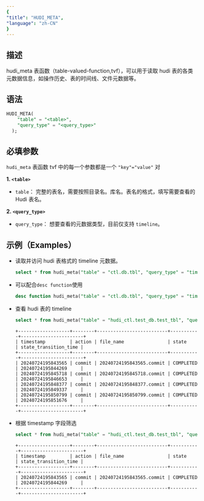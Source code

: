 ```yaml
---
{
"title": "HUDI_META",
"language": "zh-CN"
}
---
```


<!--
Licensed to the Apache Software Foundation (ASF) under one
or more contributor license agreements.  See the NOTICE file
distributed with this work for additional information
regarding copyright ownership.  The ASF licenses this file
to you under the Apache License, Version 2.0 (the
"License"); you may not use this file except in compliance
with the License.  You may obtain a copy of the License at

  http://www.apache.org/licenses/LICENSE-2.0

Unless required by applicable law or agreed to in writing,
software distributed under the License is distributed on an
"AS IS" BASIS, WITHOUT WARRANTIES OR CONDITIONS OF ANY
KIND, either express or implied.  See the License for the
specific language governing permissions and limitations
under the License.
-->


## 描述

hudi_meta 表函数（table-valued-function,tvf），可以用于读取 hudi 表的各类元数据信息，如操作历史、表的时间线、文件元数据等。

## 语法

```sql
HUDI_META(
    "table" = "<table>", 
    "query_type" = "<query_type>"
  );
```

## 必填参数
`hudi_meta` 表函数 tvf 中的每一个参数都是一个 `"key"="value"` 对

**1. `<table>`**
- `table`： 完整的表名，需要按照目录名。库名。表名的格式，填写需要查看的 Hudi 表名。

**2. `<query_type>`**
- `query_type`： 想要查看的元数据类型，目前仅支持 `timeline`。

## 示例（Examples）

- 读取并访问 hudi 表格式的 timeline 元数据。

    ```sql
    select * from hudi_meta("table" = "ctl.db.tbl", "query_type" = "timeline");
    
    ```

- 可以配合`desc function`使用

    ```sql
    desc function hudi_meta("table" = "ctl.db.tbl", "query_type" = "timeline");
    ```

- 查看 hudi 表的 timeline

    ```sql
    select * from hudi_meta("table" = "hudi_ctl.test_db.test_tbl", "query_type" = "timeline");
    ```
    ```text
    +-------------------+--------+--------------------------+-----------+-----------------------+
    | timestamp         | action | file_name                | state     | state_transition_time |
    +-------------------+--------+--------------------------+-----------+-----------------------+
    | 20240724195843565 | commit | 20240724195843565.commit | COMPLETED | 20240724195844269     |
    | 20240724195845718 | commit | 20240724195845718.commit | COMPLETED | 20240724195846653     |
    | 20240724195848377 | commit | 20240724195848377.commit | COMPLETED | 20240724195849337     |
    | 20240724195850799 | commit | 20240724195850799.commit | COMPLETED | 20240724195851676     |
    +-------------------+--------+--------------------------+-----------+-----------------------+
    ```

- 根据 timestamp 字段筛选

    ```sql
    select * from hudi_meta("table" = "hudi_ctl.test_db.test_tbl", "query_type" = "timeline") where timestamp = 20240724195843565;
    ```
    ```text
    +-------------------+--------+--------------------------+-----------+-----------------------+
    | timestamp         | action | file_name                | state     | state_transition_time |
    +-------------------+--------+--------------------------+-----------+-----------------------+
    | 20240724195843565 | commit | 20240724195843565.commit | COMPLETED | 20240724195844269     |
    +-------------------+--------+--------------------------+-----------+-----------------------+
    ```
